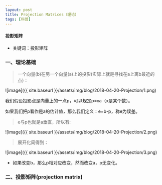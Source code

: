 ```yaml
---
layout: post
title: Projection Matrices（理论）
tags: [科普]
---
```

#### 投影矩阵

* 关键词：投影矩阵

### 一、理论基础

> 一个向量(b)在另一个向量(a)上的投影(实际上就是寻找在a上离b最近的点)：

![image]({{ site.baseurl }}/assets/img/blog/2018-04-20-Projection/1.png)

我们假设投影点是向量上的一点p，可以规定p=xa（x是某个数）。

如果我们把p看作是a的估计值，那么我们定义：e=b-p，称e为误差。

> e与p也就是a垂直，所以有:

![image]({{ site.baseurl }}/assets/img/blog/2018-04-20-Projection/2.png)

> 展开化简得到：

![image]({{ site.baseurl }}/assets/img/blog/2018-04-20-Projection/3.png)

* 如果改变b，那么p相对应改变，然而改变a，p无变化。

### 二、投影矩阵(projection matrix)



